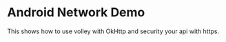 # Android Network Demo

This shows how to use volley with OkHttp and security your api with https.

